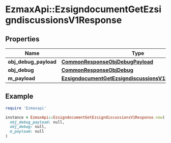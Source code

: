 # EzmaxApi::EzsigndocumentGetEzsigndiscussionsV1Response

## Properties

| Name | Type | Description | Notes |
| ---- | ---- | ----------- | ----- |
| **obj_debug_payload** | [**CommonResponseObjDebugPayload**](CommonResponseObjDebugPayload.md) |  |  |
| **obj_debug** | [**CommonResponseObjDebug**](CommonResponseObjDebug.md) |  | [optional] |
| **m_payload** | [**EzsigndocumentGetEzsigndiscussionsV1ResponseMPayload**](EzsigndocumentGetEzsigndiscussionsV1ResponseMPayload.md) |  |  |

## Example

```ruby
require 'Ezmaxapi'

instance = EzmaxApi::EzsigndocumentGetEzsigndiscussionsV1Response.new(
  obj_debug_payload: null,
  obj_debug: null,
  m_payload: null
)
```

